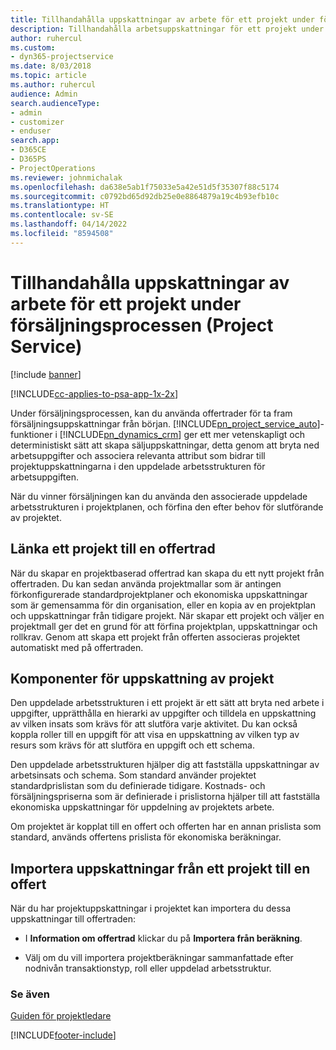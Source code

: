 ```yaml
---
title: Tillhandahålla uppskattningar av arbete för ett projekt under försäljningsprocessen
description: Tillhandahålla arbetsuppskattningar för ett projekt under säljprocessen i Project Service
author: ruhercul
ms.custom:
- dyn365-projectservice
ms.date: 8/03/2018
ms.topic: article
ms.author: ruhercul
audience: Admin
search.audienceType:
- admin
- customizer
- enduser
search.app:
- D365CE
- D365PS
- ProjectOperations
ms.reviewer: johnmichalak
ms.openlocfilehash: da638e5ab1f75033e5a42e51d5f35307f88c5174
ms.sourcegitcommit: c0792bd65d92db25e0e8864879a19c4b93efb10c
ms.translationtype: HT
ms.contentlocale: sv-SE
ms.lasthandoff: 04/14/2022
ms.locfileid: "8594508"
---
```

# <a name="provide-work-estimates-for-a-project-during-the-sales-process-project-service"></a>Tillhandahålla uppskattningar av arbete för ett projekt under försäljningsprocessen (Project Service)

[!include [banner](../includes/psa-now-project-operations.md)]

[!INCLUDE[cc-applies-to-psa-app-1x-2x](../includes/cc-applies-to-psa-app-1x-2x.md)]

Under försäljningsprocessen, kan du använda offertrader för ta fram försäljningsuppskattningar från början. [!INCLUDE[pn_project_service_auto](../includes/pn-project-service-auto.md)]-funktioner i [!INCLUDE[pn_dynamics_crm](../includes/pn-dynamics-crm.md)] ger ett mer vetenskapligt och deterministiskt sätt att skapa säljuppskattningar, detta genom att bryta ned arbetsuppgifter och associera relevanta attribut som bidrar till projektuppskattningarna i den uppdelade arbetsstrukturen för arbetsuppgiften.  
  
 När du vinner försäljningen kan du använda den associerade uppdelade arbetsstrukturen i projektplanen, och förfina den efter behov för slutförande av projektet.  
  
## <a name="link-a-project-to-a-quote-line"></a>Länka ett projekt till en offertrad  
 När du skapar en projektbaserad offertrad kan skapa du ett nytt projekt från offertraden. Du kan sedan använda projektmallar som är antingen förkonfigurerade standardprojektplaner och ekonomiska uppskattningar som är gemensamma för din organisation, eller en kopia av en projektplan och uppskattningar från tidigare projekt. När skapar ett projekt och väljer en projektmall ger det en grund för att förfina projektplan, uppskattningar och rollkrav. Genom att skapa ett projekt från offerten associeras projektet automatiskt med på offertraden.  
  
## <a name="project-estimate-components"></a>Komponenter för uppskattning av projekt  
 Den uppdelade arbetsstrukturen i ett projekt är ett sätt att bryta ned arbete i uppgifter, upprätthålla en hierarki av uppgifter och tilldela en uppskattning av vilken insats som krävs för att slutföra varje aktivitet. Du kan också koppla roller till en uppgift för att visa en uppskattning av vilken typ av resurs som krävs för att slutföra en uppgift och ett schema.  
  
 Den uppdelade arbetsstrukturen hjälper dig att fastställa uppskattningar av arbetsinsats och schema. Som standard använder projektet standardprislistan som du definierade tidigare. Kostnads- och försäljningspriserna som är definierade i prislistorna hjälper till att fastställa ekonomiska uppskattningar för uppdelning av projektets arbete.  
  
 Om projektet är kopplat till en offert och offerten har en annan prislista som standard, används offertens prislista för ekonomiska beräkningar.  
  
## <a name="import-estimates-from-a-project-into-a-quote"></a>Importera uppskattningar från ett projekt till en offert  
 När du har projektuppskattningar i projektet kan importera du dessa uppskattningar till offertraden:  
  
-   I **Information om offertrad** klickar du på **Importera från beräkning**. 

-   Välj om du vill importera projektberäkningar sammanfattade efter nodnivån transaktionstyp, roll eller uppdelad arbetsstruktur.  
  
### <a name="see-also"></a>Se även  
 [Guiden för projektledare](../psa/project-manager-guide.md)


[!INCLUDE[footer-include](../includes/footer-banner.md)]
